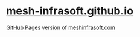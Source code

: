 # [mesh-infrasoft.github.io](https://mesh-infrasoft.github.io)

[GitHub Pages](https://pages.github.com/) version of [meshinfrasoft.com](http://www.meshinfrasoft.com/)
